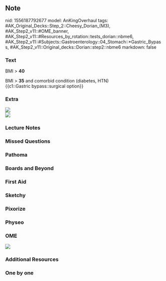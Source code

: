 ## Note
nid: 1556187792677
model: AnKingOverhaul
tags: #AK_Original_Decks::Step_2::Cheesy_Dorian_(M3), #AK_Step2_v11::#OME_banner, #AK_Step2_v11::#Resources_by_rotation::tests_dorian::nbme6, #AK_Step2_v11::#Subjects::Gastroenterology::04_Stomach::*Gastric_Bypass, #AK_Step2_v11::Original_decks::Dorian::step2::nbme6
markdown: false

### Text
BMI > <b>40</b>
<div>
  BMI > <b>35</b> and comorbid condition (diabetes, HTN)
</div>
<div>
  {{c1::Gastric bypass::surgical option}}
</div>

### Extra
<div>
  <i><img src="paste-329801948725249%20(1).jpg"></i>
</div>
<div>
  <i><img src="paste-329789063823361_1505754167063.jpg"></i>
</div>

### Lecture Notes


### Missed Questions


### Pathoma


### Boards and Beyond


### First Aid


### Sketchy


### Pixorize


### Physeo


### OME
<div class="ome-widget">
  <a href="https://onlinemeded.org?ref=anki"><img src=
  "_OME_AnkiFlashcards_General_7.png"></a>
</div>

### Additional Resources


### One by one

